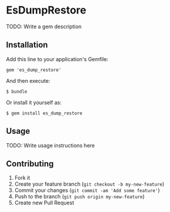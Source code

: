 # EsDumpRestore

TODO: Write a gem description

## Installation

Add this line to your application's Gemfile:

    gem 'es_dump_restore'

And then execute:

    $ bundle

Or install it yourself as:

    $ gem install es_dump_restore

## Usage

TODO: Write usage instructions here

## Contributing

1. Fork it
2. Create your feature branch (`git checkout -b my-new-feature`)
3. Commit your changes (`git commit -am 'Add some feature'`)
4. Push to the branch (`git push origin my-new-feature`)
5. Create new Pull Request
